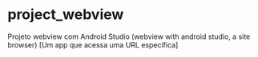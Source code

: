 # project_webview
Projeto webview com Android Studio (webview with android studio, a site browser) [Um app que acessa uma URL específica]
